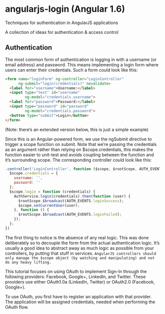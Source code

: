 # angularjs-login (Angular 1.6)
Techniques for authentication in AngularJS applications

A collection of ideas for authentication & access control

## Authentication
The most common form of authentication is logging in with a username (or email address) and password. This means implementing a login form where users can enter their credentials. Such a form could look like this:

```HTML
<form name="loginForm" ng-controller="LoginController"
      ng-submit="login(credentials)" novalidate>
  <label for="username">Username:</label>
  <input type="text" id="username"
         ng-model="credentials.username">
  <label for="password">Password:</label>
  <input type="password" id="password"
         ng-model="credentials.password">
  <button type="submit">Login</button>
</form>
```
(Note: there’s an extended version below, this is just a simple example)

Since this is an Angular-powered form, we use the ngSubmit directive to trigger a scope function on submit. Note that we’re passing the credentials as an argument rather than relying on $scope.credentials, this makes the function easier to unit-test and avoids coupling between the function and it’s surrounding scope. The corresponding controller could look like this:

```Javascript
.controller('LoginController', function ($scope, $rootScope, AUTH_EVENTS, AuthService) {
  $scope.credentials = {
    username: '',
    password: ''
  };
  $scope.login = function (credentials) {
    AuthService.login(credentials).then(function (user) {
      $rootScope.$broadcast(AUTH_EVENTS.loginSuccess);
      $scope.setCurrentUser(user);
    }, function () {
      $rootScope.$broadcast(AUTH_EVENTS.loginFailed);
    });
  };
})
```
The first thing to notice is the absence of any real logic. This was done deliberately so to decouple the form from the actual authentication logic. It’s usually a good idea to abstract away as much logic as possible from your controllers, by putting that stuff in services. `AngularJS controllers should only manage the $scope object (by watching and manipulating) and not do any heavy lifting.`




This tutorial focuses on using OAuth to implement Sign-In through the following providers: Facebook, Google+, LinkedIn, and Twitter. These providers use either OAuth1.0a (LinkedIn, Twitter) or OAuth2.0 (Facebook, Google+).

To use OAuth, you first have to register an application with that provider. The application will be assigned credentials, needed when performing the OAuth flow.
